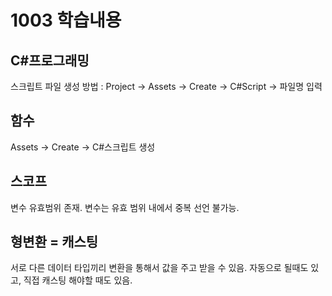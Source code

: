 # 1003 학습내용

## C#프로그래밍
스크립트 파일 생성 방법 : Project -> Assets -> Create -> C#Script -> 파일명 입력

## 함수 
Assets -> Create -> C#스크립트 생성

## 스코프
변수 유효범위 존재. 변수는 유효 범위 내에서 중복 선언 불가능.

## 형변환 = 캐스팅
서로 다른 데이터 타입끼리 변환을 통해서 값을 주고 받을 수 있음.
자동으로 될때도 있고, 직접 캐스팅 해야할 때도 있음.